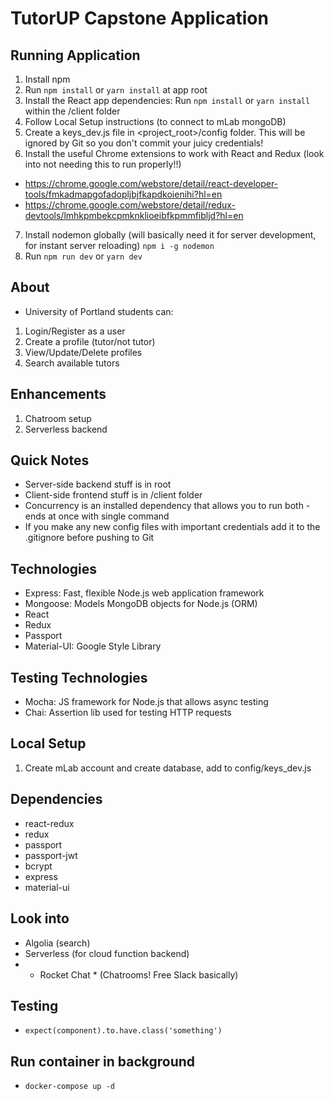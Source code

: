# TutorUP Capstone Application

## Running Application
1. Install npm
2. Run `npm install` or `yarn install` at app root
3. Install the React app dependencies: Run `npm install` or `yarn install` within the /client folder
4. Follow Local Setup instructions (to connect to mLab mongoDB)
5. Create a keys_dev.js file in <project_root>/config folder. This will be ignored by Git so you don't commit your juicy credentials!
6. Install the useful Chrome extensions to work with React and Redux (look into not needing this to run properly!!)
- https://chrome.google.com/webstore/detail/react-developer-tools/fmkadmapgofadopljbjfkapdkoienihi?hl=en
- https://chrome.google.com/webstore/detail/redux-devtools/lmhkpmbekcpmknklioeibfkpmmfibljd?hl=en 
7. Install nodemon globally (will basically need it for server development, for instant server reloading) `npm i -g nodemon`
8. Run `npm run dev` or `yarn dev`


## About
- University of Portland students can:
1. Login/Register as a user
2. Create a profile (tutor/not tutor)
3. View/Update/Delete profiles
4. Search available tutors

## Enhancements
1. Chatroom setup
2. Serverless backend

## Quick Notes
- Server-side backend stuff is in root
- Client-side frontend stuff is in /client folder
- Concurrency is an installed dependency that allows you to run both -ends at once with single command
- If you make any new config files with important credentials add it to the .gitignore before pushing to Git

## Technologies
- Express: Fast, flexible Node.js web application framework
- Mongoose: Models MongoDB objects for Node.js (ORM)
- React
- Redux
- Passport
- Material-UI: Google Style Library

## Testing Technologies
- Mocha: JS framework for Node.js that allows async testing
- Chai: Assertion lib used for testing HTTP requests

## Local Setup
1. Create mLab account and create database, add to config/keys_dev.js

## Dependencies
- react-redux
- redux
- passport
- passport-jwt
- bcrypt
- express
- material-ui

## Look into
- Algolia (search)
- Serverless (for cloud function backend)
- * Rocket Chat * (Chatrooms! Free Slack basically)

## Testing
- `expect(component).to.have.class('something')`

## Run container in background
- `docker-compose up -d`
